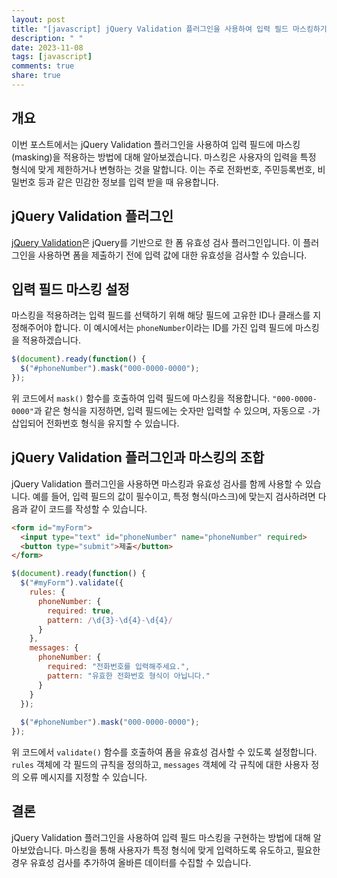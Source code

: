 ```yaml
---
layout: post
title: "[javascript] jQuery Validation 플러그인을 사용하여 입력 필드 마스킹하기"
description: " "
date: 2023-11-08
tags: [javascript]
comments: true
share: true
---
```


## 개요
이번 포스트에서는 jQuery Validation 플러그인을 사용하여 입력 필드에 마스킹(masking)을 적용하는 방법에 대해 알아보겠습니다. 마스킹은 사용자의 입력을 특정 형식에 맞게 제한하거나 변형하는 것을 말합니다. 이는 주로 전화번호, 주민등록번호, 비밀번호 등과 같은 민감한 정보를 입력 받을 때 유용합니다.

## jQuery Validation 플러그인
[jQuery Validation](https://jqueryvalidation.org/)은 jQuery를 기반으로 한 폼 유효성 검사 플러그인입니다. 이 플러그인을 사용하면 폼을 제출하기 전에 입력 값에 대한 유효성을 검사할 수 있습니다.

## 입력 필드 마스킹 설정
마스킹을 적용하려는 입력 필드를 선택하기 위해 해당 필드에 고유한 ID나 클래스를 지정해주어야 합니다. 이 예시에서는 `phoneNumber`이라는 ID를 가진 입력 필드에 마스킹을 적용하겠습니다.

```javascript
$(document).ready(function() {
  $("#phoneNumber").mask("000-0000-0000");
});
```

위 코드에서 `mask()` 함수를 호출하여 입력 필드에 마스킹을 적용합니다. `"000-0000-0000"`과 같은 형식을 지정하면, 입력 필드에는 숫자만 입력할 수 있으며, 자동으로 `-`가 삽입되어 전화번호 형식을 유지할 수 있습니다.

## jQuery Validation 플러그인과 마스킹의 조합
jQuery Validation 플러그인을 사용하면 마스킹과 유효성 검사를 함께 사용할 수 있습니다. 예를 들어, 입력 필드의 값이 필수이고, 특정 형식(마스크)에 맞는지 검사하려면 다음과 같이 코드를 작성할 수 있습니다.

```html
<form id="myForm">
  <input type="text" id="phoneNumber" name="phoneNumber" required>
  <button type="submit">제출</button>
</form>
```

```javascript
$(document).ready(function() {
  $("#myForm").validate({
    rules: {
      phoneNumber: {
        required: true,
        pattern: /\d{3}-\d{4}-\d{4}/
      }
    },
    messages: {
      phoneNumber: {
        required: "전화번호를 입력해주세요.",
        pattern: "유효한 전화번호 형식이 아닙니다."
      }
    }
  });
  
  $("#phoneNumber").mask("000-0000-0000");
});
```

위 코드에서 `validate()` 함수를 호출하여 폼을 유효성 검사할 수 있도록 설정합니다. `rules` 객체에 각 필드의 규칙을 정의하고, `messages` 객체에 각 규칙에 대한 사용자 정의 오류 메시지를 지정할 수 있습니다.

## 결론
jQuery Validation 플러그인을 사용하여 입력 필드 마스킹을 구현하는 방법에 대해 알아보았습니다. 마스킹을 통해 사용자가 특정 형식에 맞게 입력하도록 유도하고, 필요한 경우 유효성 검사를 추가하여 올바른 데이터를 수집할 수 있습니다.